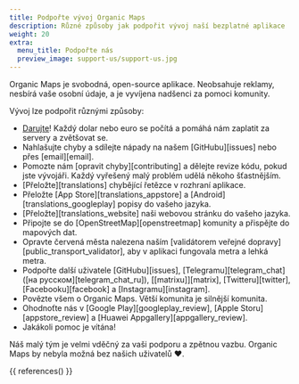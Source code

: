 ```yaml
---
title: Podpořte vývoj Organic Maps
description: Různé způsoby jak podpořit vývoj naší bezplatné aplikace
weight: 20
extra:
  menu_title: Podpořte nás
  preview_image: support-us/support-us.jpg
---
```


Organic Maps je svobodná, open-source aplikace. Neobsahuje reklamy, nesbírá vaše osobní údaje, a je vyvíjena nadšenci za pomoci komunity.

Vývoj lze podpořit různými způsoby:

- [Darujte](@/donate/index.cs.md)! Každý dolar nebo euro se počítá a pomáhá nám zaplatit za servery a zvětšovat se.
- Nahlašujte chyby a sdílejte nápady na našem [GitHubu][issues] nebo přes [email][email].
- Pomozte nám [opravit chyby][contributing] a dělejte revize kódu, pokud jste vývojáři. Každý vyřešený malý problém udělá někoho šťastnějším.
- [Přeložte][translations]
  chybějící řetězce v rozhraní aplikace.
- Přeložte [App Store][translations_appstore]
  a [Android][translations_googleplay]
  popisy do vašeho jazyka.
- [Přeložte][translations_website] naši webovou stránku do vašeho jazyka.
- Připojte se do [OpenStreetMap][openstreetmap] komunity a přispějte do mapových dat.
- Opravte červená města nalezena naším [validátorem veřejné dopravy][public_transport_validator], aby v aplikaci fungovala metra a lehká metra.
- Podpořte další uživatele [GitHubu][issues],
  [Telegramu][telegram_chat] ([на русском][telegram_chat_ru]),
  [[matrixu]][matrix],
  [Twitteru][twitter], [Facebooku][facebook] a [Instagramu][instagram].
- Povězte všem o Organic Maps. Větší komunita je silnější komunita.
- Ohodnoťte nás v [Google Play][googleplay_review],
  [Apple Storu][appstore_review] a [Huawei Appgallery][appgallery_review].
- Jakákoli pomoc je vítána!

Náš malý tým je velmi vděčný za vaši podporu a zpětnou vazbu. Organic Maps by nebyla možná bez našich uživatelů ❤️.

{{ references() }}
